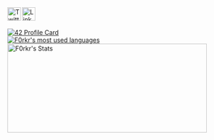 
<a href="https://www.twitter.com/f0rkr">
<img align="left" alt="Twitter"  width="30px" src="https://img.icons8.com/color/2x/twitter.png" />
</a>
<a href="https://www.linkedin.com/in/mashad/" target="_blank">
  <img align="left" alt="Linkedin" width="30px" src="https://img.icons8.com/color/2x/linkedin.png" />
</a>
<br /><br />

[![42 Profile Card](https://1337-readme.vercel.app/api/profile?cursus=42cursus&dark=true&login=mashad)](https://github.com/f0rkr)
<br />
<a href="https://github.com/f0rkr/">
  <img align="center" src="https://github-readme-stats.vercel.app/api/top-langs/?username=f0rkr&layout=compact&theme=synthwave" alt="F0rkr's most used languages" />
</a>
<a href="https://github.com/f0rkr/">
  <img align="center" height=200 width=450 src="https://github-readme-stats.vercel.app/api?username=f0rkr&show_icons=true&theme=synthwave&count_private=true&include_all_commits=true&hide=stars" alt="F0rkr's Stats" />
</a>

<!--
**f0rkr/f0rkr** is a ✨ _special_ ✨ repository because its `README.md` (this file) appears on your GitHub profile.

Here are some ideas to get you started:

- 🔭 I’m currently working on ...
- 🌱 I’m currently learning ...
- 👯 I’m looking to collaborate on ...
- 🤔 I’m looking for help with ...
- 💬 Ask me about ...
- 📫 How to reach me: ...
- 😄 Pronouns: ...
- ⚡ Fun fact: ...
-->
